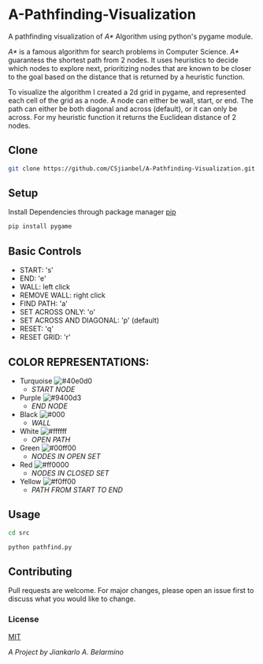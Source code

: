 # A-Pathfinding-Visualization
A pathfinding visualization of _A*_ Algorithm using python's pygame module. 

_A*_ is a famous algorithm for search problems in Computer Science. _A*_ guarantess the shortest path from 2 nodes. 
It uses heuristics to decide which nodes to explore next, prioritizing nodes that are known to be closer to the goal based on the distance that is returned by a heuristic function. 

To visualize the algorithm I created a 2d grid in pygame, and represented each cell of the grid as a node. A node can either be wall, start, or end. The path can either be both diagonal and across (default), or it can only be across. For my heuristic function it returns the Euclidean distance of 2 nodes.  

## Clone
```bash
git clone https://github.com/CSjianbel/A-Pathfinding-Visualization.git
```

## Setup

Install Dependencies through package manager [pip](https://pip.pypa.io/en/stable/installing/)

```bash
pip install pygame
```

## Basic Controls

* START: 's' 
* END: 'e' 
* WALL: left click
* REMOVE WALL: right click
* FIND PATH: 'a'
* SET ACROSS ONLY: 'o'
* SET ACROSS AND DIAGONAL: 'p' (default)
* RESET: 'q'
* RESET GRID: 'r'

## COLOR REPRESENTATIONS:

* Turquoise ![#40e0d0](https://via.placeholder.com/15/40e0d0/000000?text=+)  
	* _START NODE_
* Purple ![#9400d3](https://via.placeholder.com/15/9400d3/000000?text=+)  
	* _END NODE_
* Black ![#000](https://via.placeholder.com/15/000/000000?text=+)  
	* _WALL_
* White ![#ffffff](https://via.placeholder.com/15/ffffff/000000?text=+)  
   * _OPEN PATH_
* Green ![#00ff00](https://via.placeholder.com/15/00ff00/000000?text=+)  
    * _NODES IN OPEN SET_
* Red  ![#ff0000](https://via.placeholder.com/15/ff0000/000000?text=+)  
	* _NODES IN CLOSED SET_
* Yellow ![#f0ff00](https://via.placeholder.com/15/f0ff00/000000?text=+)  
	* _PATH FROM START TO END_

## Usage

```bash
cd src

python pathfind.py
```

## Contributing

Pull requests are welcome. For major changes, please open an issue first to discuss what you would like to change.


### License
[MIT](https://choosealicense.com/licenses/mit/)

*A Project by Jiankarlo A. Belarmino*
